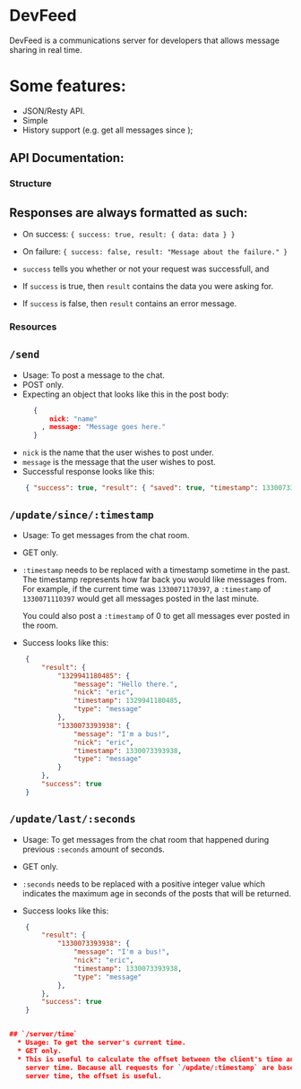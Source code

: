 DevFeed
===

DevFeed is a communications server for developers that allows message sharing
in real time.

# Some features:
  * JSON/Resty API.
  * Simple
  * History support (e.g. get all messages since <timestamp>);


API Documentation:
---

### Structure
##   Responses are always formatted as such:

  * On success: `{ success: true, result: { data: data } }`
  * On failure: `{ success: false, result: "Message about the failure." }`

  * `success` tells you whether or not your request was successfull, and 
  * If `success` is true, then `result` contains the data you were asking for.
  * If `success` is false, then `result` contains an error message.


### Resources
## `/send`
  * Usage: To post a message to the chat.
  * POST only.
  * Expecting an object that looks like this in the post body:

```json
      {
          nick: "name"
        , message: "Message goes here."
      }
```

  * `nick` is the name that the user wishes to post under.
  * `message` is the message that the user wishes to post.
  * Successful response looks like this: 

```json
    { "success": true, "result": { "saved": true, "timestamp": 1330073393938 }}
```

## `/update/since/:timestamp`
  * Usage: To get messages from the chat room.
  * GET only.
  * `:timestamp` needs to be replaced with a timestamp sometime in the past. The
    timestamp represents how far back you would like messages from. For
    example, if the current time was `1330071170397`, a `:timestamp` of 
    `1330071110397` would get all messages posted in the last minute.

    You could also post a `:timestamp` of 0 to get all messages ever posted in
    the room.

  * Success looks like this:

```json
    {
        "result": {
            "1329941180485": {
                "message": "Hello there.", 
                "nick": "eric", 
                "timestamp": 1329941180485, 
                "type": "message"
            }, 
            "1330073393938": {
                "message": "I'm a bus!", 
                "nick": "eric", 
                "timestamp": 1330073393938, 
                "type": "message"
            }
        }, 
        "success": true
    } 
```

## `/update/last/:seconds`
  * Usage: To get messages from the chat room that happened during previous
    `:seconds` amount of seconds.
  * GET only.
  * `:seconds` needs to be replaced with a positive integer value which
    indicates the maximum age in seconds of the posts that will be returned.

  * Success looks like this:

```json
    {
        "result": {
            "1330073393938": {
                "message": "I'm a bus!", 
                "nick": "eric", 
                "timestamp": 1330073393938, 
                "type": "message"
            }, 
        }, 
        "success": true
    }


## `/server/time`
  * Usage: To get the server's current time.
  * GET only.
  * This is useful to calculate the offset between the client's time and the
    server time. Because all requests for `/update/:timestamp` are based on the
    server time, the offset is useful.

